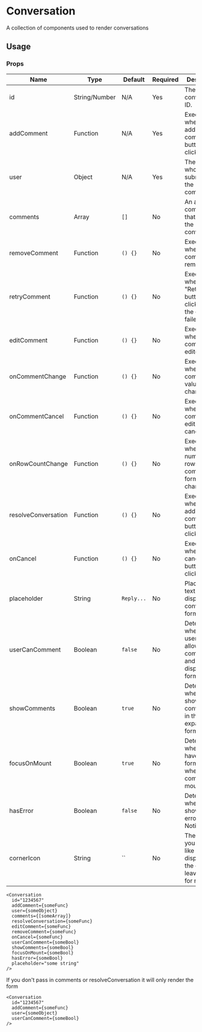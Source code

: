 # Conversation
A collection of components used to render conversations

## Usage

### Props

| Name                | Type          | Default   | Required | Description                                                                         |
| ------------------- |-------------- | --------- | -------- |------------------------------------------------------------------------------------ |
| id                  | String/Number | N/A       | Yes      | The conversation ID.                                                                |
| addComment          | Function      | N/A       | Yes      | Executes when the add comment button is clicked.                                    |
| user                | Object        | N/A       | Yes      | The user who is submitting the comment.                                             |
| comments            | Array         | `[]`      | No       | An array of comments that are in the conversation.                                  |
| removeComment       | Function      | `() {}`   | No       | Executes when the comment is removed.                                               |
| retryComment       | Function      | `() {}`   | No       | Executes when the "Retry" button is clicked on the comment failed state.             |
| editComment         | Function      | `() {}`   | No       | Executes when the comment is edited.                                                |
| onCommentChange     | Function      | `() {}`   | No       | Executes when a comment value changes.                                              |
| onCommentCancel     | Function      | `() {}`   | No       | Executes when a comment edit has been canceled.                                     |
| onRowCountChange    | Function      | `() {}`   | No       | Executes when a the number of rows in the comment form changes.                     |
| resolveConversation | Function      | `() {}`   | No       | Executes when the add resolve conversation button is clicked.                       |
| onCancel            | Function      | `() {}`   | No       | Executes when the cancel button is clicked.                                         |
| placeholder         | String        | `Reply...`| No       | Placeholder text to display in the conversation form input.                         |
| userCanComment      | Boolean       | `false`   | No       | Determines whether the user is allowed to comment and if to display the form.       |
| showComments        | Boolean       | `true`    | No       | Determines whether to show the conversation in the expanded format.                 |
| focusOnMount        | Boolean       | `true`    | No       | Determines whether to have the form in focus when the component mounts.             |
| hasError            | Boolean       | `false`   | No       | Determines whether to show an error Notification.                                   |
| cornerIcon          | String        | ``        | No       | The icon that you would like to be displayed in the corner, leave empty for no icon |

```
<Conversation
  id="1234567"
  addComment={someFunc}
  user={someObject}
  comments={[someArray]}
  resolveConversation={someFunc}
  editComment={someFunc}
  removeComment={someFunc}
  onCancel={someFunc}
  userCanComment={someBool}
  showComments={someBool}
  focusOnMount={someBool}
  hasError={someBool}
  placeholder="some string"
/>
```

If you don't pass in comments or resolveConversation it will only render the form

```
<Conversation
  id="1234567"
  addComment={someFunc}
  user={someObject}
  userCanComment={someBool}
/>
```
